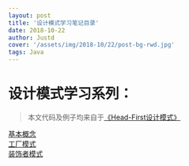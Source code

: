 ```yaml
---
layout: post
title: '设计模式学习笔记目录'
date: 2018-10-22   
author: Justd
cover: '/assets/img/2018-10/22/post-bg-rwd.jpg'
tags: Java   
---
```




# 设计模式学习系列：   
> 本文代码及例子均来自于[《Head-First设计模式》](https://share.weiyun.com/570mvPm)    

[基本概念](https://justed.github.io/2018/10/17/DesingPatterns-outline.html)    
[工厂模式](https://justed.github.io/2018/10/18/DesingPatterns-Factory.html)   
[装饰者模式](https://justed.github.io/2018/10/16/DesingPatterns-decorator.html)